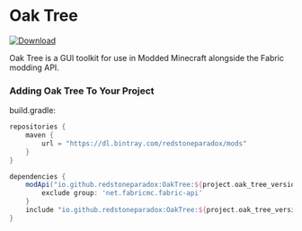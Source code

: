 # Oak Tree

[ ![Download](null/packages/redstoneparadox/mods/OakTree/images/download.svg?version=0.1.3-alpha) ](https://bintray.com/redstoneparadox/mods/OakTree/0.1.3-alpha/link)

Oak Tree is a GUI toolkit for use in Modded Minecraft alongside the Fabric modding API.

### Adding Oak Tree To Your Project

build.gradle:
```gradle
repositories {
    maven {
        url = "https://dl.bintray.com/redstoneparadox/mods"
    }
}

dependencies {
    modApi("io.github.redstoneparadox:OakTree:${project.oak_tree_version}") {
        exclude group: 'net.fabricmc.fabric-api'
    }
    include "io.github.redstoneparadox:OakTree:${project.oak_tree_version}"
}
```
